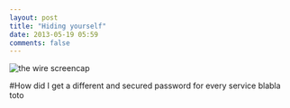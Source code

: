 ```yaml
---
layout: post
title: "Hiding yourself"
date: 2013-05-19 05:59
comments: false
---
```


![the wire screencap](./thewire.png "Avon Barksdale's hint on hinding himself")

#How did I get a different and secured password for every service
blabla
toto
